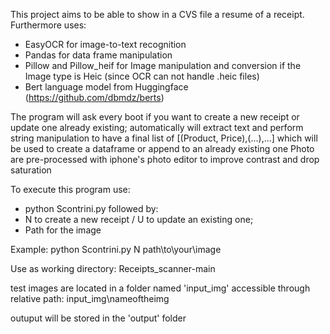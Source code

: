 This project aims to be able to show in a CVS file a resume of a receipt.
Furthermore uses:
  - EasyOCR for image-to-text recognition
  - Pandas for data frame manipulation
  - Pillow and Pillow_heif for Image manipulation and conversion if the Image type is Heic (since OCR can not handle .heic files)
  - Bert language model from Huggingface (https://github.com/dbmdz/berts)

The program will ask every boot if you want to create a new receipt or update one already existing;
automatically will extract text and perform string manipulation to have a final list of [(Product, Price),(...),...]
which will be used to create a dataframe or append to an already existing one
Photo are pre-processed with iphone's photo editor to improve contrast and drop saturation

To execute this program use:
- python Scontrini.py followed by:
- N to create a new receipt / U to update an existing one;
- Path for the image

Example: python Scontrini.py N path\to\your\image

Use as working directory: Receipts_scanner-main

test images are located in a folder named 'input_img' accessible through relative path: input_img\nameoftheimg

outuput will be stored in the 'output' folder
  


